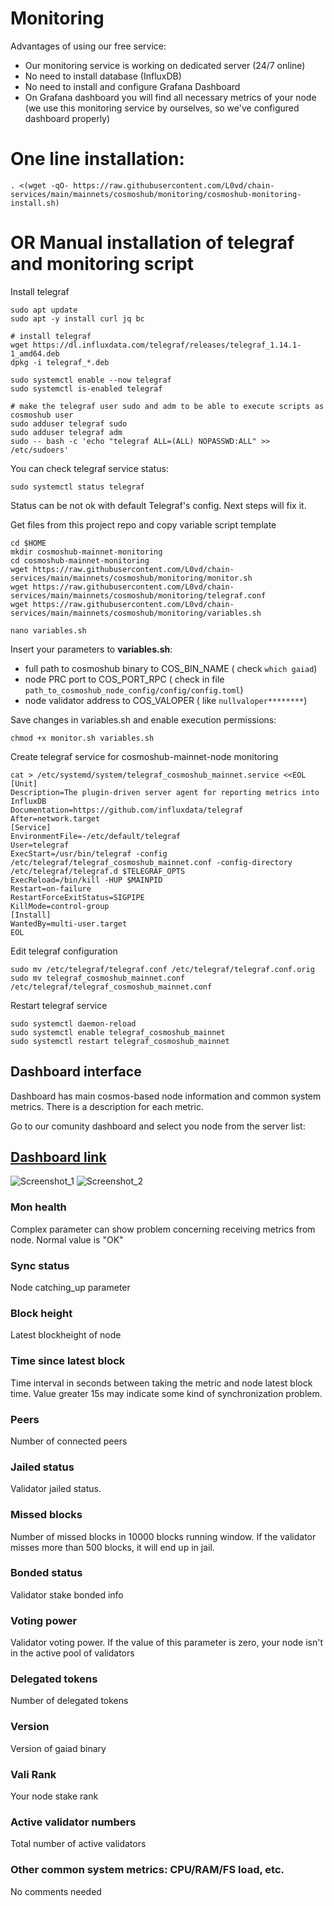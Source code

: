 # Monitoring

Advantages  of using our free service:
* Our monitoring service is working on dedicated server (24/7 online)
* No need to install database  (InfluxDB)
* No need to install and configure  Grafana Dashboard
* On Grafana dashboard you will find all necessary metrics of your node (we use this monitoring service by ourselves, so we've configured dashboard properly)

# One line installation:
```
. <(wget -qO- https://raw.githubusercontent.com/L0vd/chain-services/main/mainnets/cosmoshub/monitoring/cosmoshub-monitoring-install.sh)
```

# OR Manual installation of telegraf and monitoring script

Install telegraf
```
sudo apt update
sudo apt -y install curl jq bc

# install telegraf
wget https://dl.influxdata.com/telegraf/releases/telegraf_1.14.1-1_amd64.deb
dpkg -i telegraf_*.deb

sudo systemctl enable --now telegraf
sudo systemctl is-enabled telegraf

# make the telegraf user sudo and adm to be able to execute scripts as cosmoshub user
sudo adduser telegraf sudo
sudo adduser telegraf adm
sudo -- bash -c 'echo "telegraf ALL=(ALL) NOPASSWD:ALL" >> /etc/sudoers'
```
You can check telegraf service status:
```
sudo systemctl status telegraf
```
Status can be not ok with default Telegraf's config. Next steps will fix it.

Get files from this project repo and copy variable script template
```
cd $HOME
mkdir cosmoshub-mainnet-monitoring
cd cosmoshub-mainnet-monitoring
wget https://raw.githubusercontent.com/L0vd/chain-services/main/mainnets/cosmoshub/monitoring/monitor.sh
wget https://raw.githubusercontent.com/L0vd/chain-services/main/mainnets/cosmoshub/monitoring/telegraf.conf
wget https://raw.githubusercontent.com/L0vd/chain-services/main/mainnets/cosmoshub/monitoring/variables.sh
```

```
nano variables.sh
```

Insert your parameters to **variables.sh**:
* full path to cosmoshub binary to COS_BIN_NAME ( check ```which gaiad```)
* node PRC port to COS_PORT_RPC ( check in file ```path_to_cosmoshub_node_config/config/config.toml```)
* node validator address to COS_VALOPER ( like ```nullvaloper********```)

Save changes in variables.sh and enable execution permissions:

```
chmod +x monitor.sh variables.sh
```

Create telegraf service for cosmoshub-mainnet-node monitoring
```
cat > /etc/systemd/system/telegraf_cosmoshub_mainnet.service <<EOL
[Unit]
Description=The plugin-driven server agent for reporting metrics into InfluxDB
Documentation=https://github.com/influxdata/telegraf
After=network.target
[Service]
EnvironmentFile=-/etc/default/telegraf
User=telegraf
ExecStart=/usr/bin/telegraf -config /etc/telegraf/telegraf_cosmoshub_mainnet.conf -config-directory /etc/telegraf/telegraf.d $TELEGRAF_OPTS
ExecReload=/bin/kill -HUP $MAINPID
Restart=on-failure
RestartForceExitStatus=SIGPIPE
KillMode=control-group
[Install]
WantedBy=multi-user.target
EOL
```

Edit telegraf configuration
```
sudo mv /etc/telegraf/telegraf.conf /etc/telegraf/telegraf.conf.orig
sudo mv telegraf_cosmoshub_mainnet.conf /etc/telegraf/telegraf_cosmoshub_mainnet.conf
```
Restart telegraf service

```
sudo systemctl daemon-reload
sudo systemctl enable telegraf_cosmoshub_mainnet
sudo systemctl restart telegraf_cosmoshub_mainnet
```

## Dashboard interface 

Dashboard has main cosmos-based node information and common system metrics. There is a description for each metric.

Go to our comunity dashboard and select you node from the server list: 
## [Dashboard link](https://monitoring-dashboards.l0vd.com/d/Cosmoshub_mainnet/cosmoshub-mainnet-monitoring-by-l0vd?orgId=1&refresh=30s)


![Screenshot_1](https://user-images.githubusercontent.com/43213686/169405751-8ff53124-e128-4078-8d68-229a18ea4e25.png)
![Screenshot_2](https://user-images.githubusercontent.com/43213686/169405777-eb9965a5-9fe8-4ecf-944b-4482c41c019b.png)



### Mon health
Complex parameter can show problem concerning receiving metrics from node. Normal value is "OK"

### Sync status
Node catching_up parameter

### Block height
Latest blockheight of node 

### Time since latest block
Time interval in seconds between taking the metric and node latest block time. Value greater 15s may indicate some kind of synchronization problem.

### Peers
Number of connected peers 

### Jailed status
Validator jailed status. 

### Missed blocks
Number of missed blocks in 10000 blocks running window. If the validator misses more than 500 blocks, it will end up in jail.

### Bonded status
Validator stake bonded info

### Voting power
Validator voting power. If the value of this parameter is zero, your node isn't in the active pool of validators 

### Delegated tokens
Number of delegated tokens

### Version
Version of gaiad binary

### Vali Rank
Your node stake rank 

### Active validator numbers
Total number of active validators

### Other common system metrics: CPU/RAM/FS load, etc.
No comments needed
